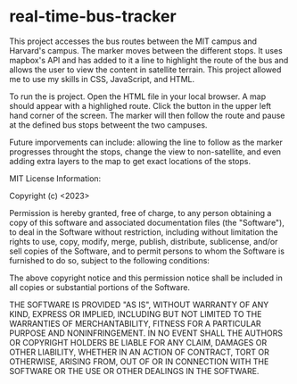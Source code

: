 # real-time-bus-tracker

This project accesses the bus routes between the MIT campus and Harvard's campus. The marker moves between the different stops. It uses mapbox's API and has added to it a line to highlight the route of the bus and allows the user to view the content in satellite terrain. This project allowed me to use my skills in CSS, JavaScript, and HTML. 

To run the is project. Open the HTML file in your local browser. A map should appear with a highlighed route. Click the button in the upper left hand corner of the screen. The marker will then follow the route and pause at the defined bus stops betweent the two campuses.

Future imporvements can include: allowing the line to follow as the marker progresses throught the stops, change the view to non-satellite, and even adding extra layers to the map to get exact locations of the stops.

MIT License Information:

Copyright (c) <2023>

Permission is hereby granted, free of charge, to any person obtaining a copy
of this software and associated documentation files (the "Software"), to deal
in the Software without restriction, including without limitation the rights
to use, copy, modify, merge, publish, distribute, sublicense, and/or sell
copies of the Software, and to permit persons to whom the Software is
furnished to do so, subject to the following conditions:

The above copyright notice and this permission notice shall be included in all
copies or substantial portions of the Software.

THE SOFTWARE IS PROVIDED "AS IS", WITHOUT WARRANTY OF ANY KIND, EXPRESS OR
IMPLIED, INCLUDING BUT NOT LIMITED TO THE WARRANTIES OF MERCHANTABILITY,
FITNESS FOR A PARTICULAR PURPOSE AND NONINFRINGEMENT. IN NO EVENT SHALL THE
AUTHORS OR COPYRIGHT HOLDERS BE LIABLE FOR ANY CLAIM, DAMAGES OR OTHER
LIABILITY, WHETHER IN AN ACTION OF CONTRACT, TORT OR OTHERWISE, ARISING FROM,
OUT OF OR IN CONNECTION WITH THE SOFTWARE OR THE USE OR OTHER DEALINGS IN THE
SOFTWARE.
